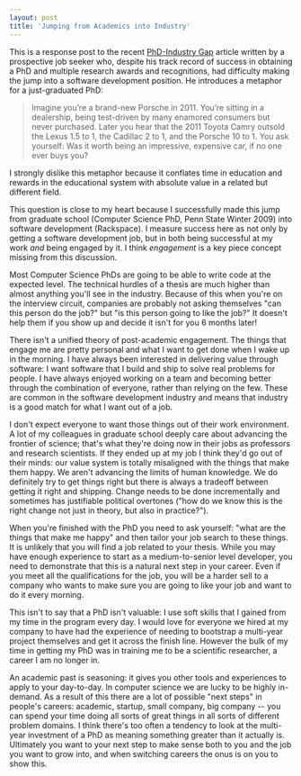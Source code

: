 ```yaml
---
layout: post
title: 'Jumping from Academics into Industry'
---
```


This is a response post to the recent [PhD-Industry Gap](https://chronicle.com/blogs/phd/2013/09/19/the-ph-d-industry-gap/) article written by a prospective job seeker who, despite his track record of success in obtaining a PhD and multiple research awards and recognitions, had difficulty making the jump into a software development position.  He introduces a metaphor for a just-graduated PhD:

> Imagine you’re a brand-new Porsche in 2011. You’re sitting in a
> dealership, being test-driven by many enamored consumers but never
> purchased. Later you hear that the 2011 Toyota Camry outsold the
> Lexus 1.5 to 1, the Cadillac 2 to 1, and the Porsche 10 to 1. You
> ask yourself: Was it worth being an impressive, expensive car, if no
> one ever buys you?

I strongly dislike this metaphor because it conflates time in education and rewards in the educational system with absolute value in a related but different field.

This question is close to my heart because I successfully made this jump from graduate school (Computer Science PhD, Penn State Winter 2009) into software development (Rackspace).  I measure success here as not only by getting a software development job, but in both being successful at my work *and* being engaged by it.  I think *engagement* is a key piece concept missing from this discussion.

Most Computer Science PhDs are going to be able to write code at the expected level.  The technical hurdles of a thesis are much higher than almost anything you'll see in the industry.  Because of this when you're on the interview circuit, companies are probably not asking themselves "can this person do the job?" but "is this person going to like the job?"  It doesn't help them if you show up and decide it isn't for you 6 months later!

There isn't a unified theory of post-academic engagement.  The things that engage me are pretty personal and what I want to get done when I wake up in the morning.  I have always been interested in delivering value through software: I want software that I build and ship to solve real problems for people.  I have always enjoyed working on a team and becoming better through the combination of everyone, rather than relying on the few.  These are common in the software development industry and means that industry is a good match for what I want out of a job.

I don't expect everyone to want those things out of their work environment.  A lot of my colleagues in graduate school deeply care about advancing the frontier of science; that's what they're doing now in their jobs as professors and research scientists.  If they ended up at my job I think they'd go out of their minds: our value system is totally misaligned with the things that make them happy.  We aren't advancing the limits of human knowledge.  We do definitely try to get things right but there is always a tradeoff between getting it right and shipping.  Change needs to be done incrementally and sometimes has justifiable political overtones ("how do we know this is the right change not just in theory, but also in practice?").

When you're finished with the PhD you need to ask yourself: "what are the things that make me happy" and then tailor your job search to these things.  It is unlikely that you will find a job related to your thesis.  While you may have enough experience to start as a medium-to-senior level developer, you need to demonstrate that this is a natural next step in your career.  Even if you meet all the qualifications for the job, you will be a harder sell to a company who wants to make sure you are going to like your job and want to do it every morning.

This isn't to say that a PhD isn't valuable: I use soft skills that I gained from my time in the program every day.  I would love for everyone we hired at my company to have had the experience of needing to bootstrap a multi-year project themselves and get it across the finish line.  However the bulk of my time in getting my PhD was in training me to be a scientific researcher, a career I am no longer in.

An academic past is seasoning: it gives you other tools and experiences to apply to your day-to-day.  In computer science we are lucky to be highly in-demand.  As a result of this there are a lot of possible "next steps" in people's careers: academic, startup, small company, big company -- you can spend your time doing all sorts of great things in all sorts of different problem domains.   I think there's too often a tendency to look at the multi-year investment of a PhD as meaning something greater than it actually is.  Ultimately you want to your next step to make sense both to you and the job you want to grow into, and when switching careers the onus is on you to show this.
